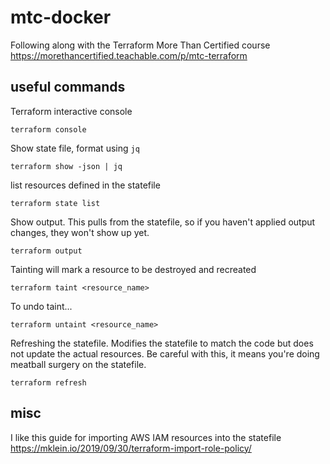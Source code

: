 # mtc-docker
Following along with the Terraform More Than Certified course
https://morethancertified.teachable.com/p/mtc-terraform

## useful commands
Terraform interactive console
```
terraform console
```
Show state file, format using `jq`
```
terraform show -json | jq
```
list resources defined in the statefile
```
terraform state list
```
Show output. This pulls from the statefile, so if you haven't applied output changes, they won't show up yet.
```
terraform output
```
Tainting will mark a resource to be destroyed and recreated
```
terraform taint <resource_name>
```
To undo taint...
```
terraform untaint <resource_name>
```
Refreshing the statefile. Modifies the statefile to match the code but does not update the actual resources. Be careful with this, it means you're doing meatball surgery on the statefile.
```
terraform refresh
``` 
## misc
I like this guide for importing AWS IAM resources into the statefile
https://mklein.io/2019/09/30/terraform-import-role-policy/
